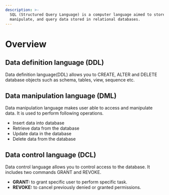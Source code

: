```yaml
---
description: >-
  SQL (Structured Query Language) is a computer language aimed to store,
  manipulate, and query data stored in relational databases.
---
```


# Overview

## Data definition language (DDL)

Data definition language(DDL) allows you to CREATE, ALTER and DELETE database objects such as schema, tables, view, sequence etc.

## Data manipulation language (DML)

Data manipulation language makes user able to access and manipulate data. It is used to perform following operations.

* Insert data into database
* Retrieve data from the database
* Update data in the database
* Delete data from the database

## Data control language (DCL)

Data control language allows you to control access to the database. It includes two commands GRANT and REVOKE. 

* **GRANT:** to grant specific user to perform specific task. 
* **REVOKE:** to cancel previously denied or granted permissions.
